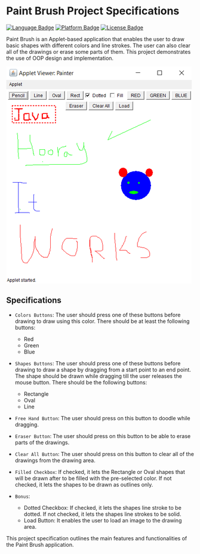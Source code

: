 # Paint Brush Project Specifications

[![Language Badge](https://img.shields.io/badge/Language-Java-007396.svg)](https://www.java.com/)
[![Platform Badge](https://img.shields.io/badge/Platform-Applet-green.svg)](https://docs.oracle.com/javase/tutorial/deployment/applet/)
[![License Badge](https://img.shields.io/badge/License-CC%20BY--NC%204.0-0a2c46.svg)](https://creativecommons.org/licenses/by-nc/4.0/legalcode)

Paint Brush is an Applet-based application that enables the user to draw basic shapes with different colors and line strokes. The user can also clear all of the drawings or erase some parts of them. This project demonstrates the use of OOP design and implementation.

![Paint Brush Applet Drawing Example](done.png "An example of a drawing created with the Paint Brush Applet, showcasing the app's ability to draw shapes with different colors and line strokes.")


## Specifications

- `Colors Buttons`: The user should press one of these buttons before drawing to draw using this color. There should be at least the following buttons:
  - Red
  - Green
  - Blue

- `Shapes Buttons`: The user should press one of these buttons before drawing to draw a shape by dragging from a start point to an end point. The shape should be drawn while dragging till the user releases the mouse button. There should be the following buttons:
  - Rectangle
  - Oval
  - Line

- `Free Hand Button`: The user should press on this button to doodle while dragging.

- `Eraser Button`: The user should press on this button to be able to erase parts of the drawings.

- `Clear All Button`: The user should press on this button to clear all of the drawings from the drawing area.

- `Filled Checkbox`: If checked, it lets the Rectangle or Oval shapes that will be drawn after to be filled with the pre-selected color. If not checked, it lets the shapes to be drawn as outlines only.

- `Bonus`:
  - Dotted Checkbox: If checked, it lets the shapes line stroke to be dotted. If not checked, it lets the shapes line strokes to be solid.
  - Load Button: It enables the user to load an image to the drawing area.

This project specification outlines the main features and functionalities of the Paint Brush application.
